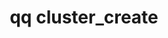 ---
category: cluster
command: cluster_create
keywords: qq, qq_cli, cluster_create
optional_options:
- alternate:
  - -n
  help: Cluster Name
  name: --cluster-name
  required: true
- alternate:
  - -p
  help: Administrator Password
  name: --admin-password
  required: false
- alternate: []
  help: Erasure coding stripe width
  name: --blocks-per-stripe
  required: false
- alternate: []
  help: Maximum allowable drive failures
  name: --max-drive-failures
  required: false
- alternate: []
  help: Maximum allowable node failures
  name: --max-node-failures
  required: false
- alternate: []
  help: Accept the EULA
  name: --accept-eula
  required: false
- alternate: []
  help: Reject the EULA
  name: --reject-eula
  required: false
- alternate: []
  help: EC2 Instance ID of node receiving this request. AWS only.
  name: --host-instance-id
  required: false
- alternate:
  - -U
  help: Cluster node UUIDs
  name: --node-uuids
  required: false
- alternate:
  - -I
  help: Cluster node IPv4 addresses
  name: --node-ips
  required: false
- alternate:
  - -A
  help: Use all discoverable unconfigured nodes to make cluster
  name: --all-unconfigured
  required: false
permalink: /qq-cli-command-guide/cluster/cluster_create.html
positional_options: []
sidebar: qq_cli_command_reference_sidebar
summary: This section explains how to use the <code>qq cluster_create</code> command.
synopsis: Creates a Qumulo Cluster
title: qq cluster_create
usage: "qq cluster_create [-h] --cluster-name CLUSTER_NAME [--admin-password ADMIN_PASSWORD]\
  \ [--blocks-per-stripe BLOCKS_PER_STRIPE]\n    [--max-drive-failures MAX_DRIVE_FAILURES]\
  \ [--max-node-failures MAX_NODE_FAILURES] [--accept-eula] [--reject-eula]\n    [--host-instance-id\
  \ HOST_INSTANCE_ID]\n    (--node-uuids NODE_UUIDS [NODE_UUIDS ...] | --node-ips\
  \ NODE_IPS [NODE_IPS ...] | --all-unconfigured)"
zendesk_source: qq CLI Command Guide

---